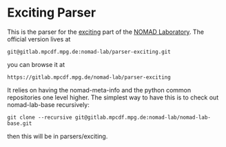 # Exciting Parser

This is the parser for the [exciting](http://exciting-code.org/) part of the [NOMAD Laboratory](http://nomad-lab.eu). The official version lives at

    git@gitlab.mpcdf.mpg.de:nomad-lab/parser-exciting.git

you can browse it at

    https://gitlab.mpcdf.mpg.de/nomad-lab/parser-exciting

It relies on having the nomad-meta-info and the python common repositories one level higher.
The simplest way to have this is to check out nomad-lab-base recursively:

    git clone --recursive git@gitlab.mpcdf.mpg.de:nomad-lab/nomad-lab-base.git

then this will be in parsers/exciting.
